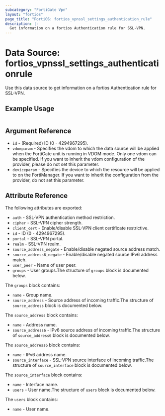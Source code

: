 ```yaml
---
subcategory: "FortiGate Vpn"
layout: "fortios"
page_title: "FortiOS: fortios_vpnssl_settings_authentication_rule"
description: |-
  Get information on a fortios Authentication rule for SSL-VPN.
---
```


# Data Source: fortios_vpnssl_settings_authenticationrule
Use this data source to get information on a fortios Authentication rule for SSL-VPN.


## Example Usage

```hcl

```

## Argument Reference

* `id` - (Required) ID (0 - 4294967295).
* `vdomparam` - Specifies the vdom to which the data source will be applied when the FortiGate unit is running in VDOM mode. Only one vdom can be specified. If you want to inherit the vdom configuration of the provider, please do not set this parameter.
* `deviceparam` - Specifies the device to which the resource will be applied to on the FortiManager. If you want to inherit the configuration from the provider, do not set this parameter.

## Attribute Reference

The following attributes are exported:

* `auth` - SSL-VPN authentication method restriction.
* `cipher` - SSL-VPN cipher strength.
* `client_cert` - Enable/disable SSL-VPN client certificate restrictive.
* `id` - ID (0 - 4294967295).
* `portal` - SSL-VPN portal.
* `realm` - SSL-VPN realm.
* `source_address_negate` - Enable/disable negated source address match.
* `source_address6_negate` - Enable/disable negated source IPv6 address match.
* `user_peer` - Name of user peer.
* `groups` - User groups.The structure of `groups` block is documented below.

The `groups` block contains:

* `name` - Group name.
* `source_address` - Source address of incoming traffic.The structure of `source_address` block is documented below.

The `source_address` block contains:

* `name` - Address name.
* `source_address6` - IPv6 source address of incoming traffic.The structure of `source_address6` block is documented below.

The `source_address6` block contains:

* `name` - IPv6 address name.
* `source_interface` - SSL-VPN source interface of incoming traffic.The structure of `source_interface` block is documented below.

The `source_interface` block contains:

* `name` - Interface name.
* `users` - User name.The structure of `users` block is documented below.

The `users` block contains:

* `name` - User name.
